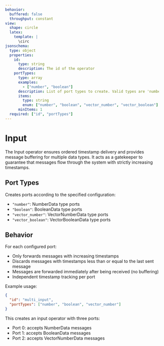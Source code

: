 ```yaml
---
behavior:
  buffered: false
  throughput: constant
view:
  shape: circle
  latex:
    template: |
      \circ
jsonschema:
  type: object
  properties:
    id:
      type: string
      description: The id of the operator
    portTypes:
      type: array
      examples:
        - ["number", "boolean"]
      description: List of port types to create. Valid types are 'number', 'boolean', 'vector_number' and 'vector_boolean'
      items:
        type: string
        enum: ["number", "boolean", "vector_number", "vector_boolean"]
      minItems: 1
  required: ["id", "portTypes"]
---
```


# Input

The Input operator ensures ordered timestamp delivery and provides message buffering for multiple data types. It acts as a gatekeeper to guarantee that messages flow through the system with strictly increasing timestamps.

## Port Types

Creates ports according to the specified configuration:

- `"number"`: NumberData type ports
- `"boolean"`: BooleanData type ports
- `"vector_number"`: VectorNumberData type ports
- `"vector_boolean"`: VectorBooleanData type ports

## Behavior

For each configured port:

- Only forwards messages with increasing timestamps
- Discards messages with timestamps less than or equal to the last sent message
- Messages are forwarded immediately after being received (no buffering)
- Independent timestamp tracking per port

Example usage:

```json
{
  "id": "multi_input",
  "portTypes": ["number", "boolean", "vector_number"]
}
```

This creates an input operator with three ports:

- Port 0: accepts NumberData messages
- Port 1: accepts BooleanData messages
- Port 2: accepts VectorNumberData messages
